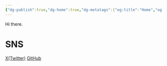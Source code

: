 ```yaml
---
{"dg-publish":true,"dg-home":true,"dg-metatags":{"og:title":"Home","og:image":"https://raw.githubusercontent.com/konnta0/blog2/refs/heads/main/konnta0.jpg","twitter:card":"summary","twitter:title":"Home","twitter:image":"https://raw.githubusercontent.com/konnta0/blog2/refs/heads/main/konnta0.jpg","twitter:site":"@konnta0"},"permalink":"/Home/","metatags":{"og:title":"Home","og:image":"https://raw.githubusercontent.com/konnta0/blog2/refs/heads/main/konnta0.jpg","twitter:card":"summary","twitter:title":"Home","twitter:image":"https://raw.githubusercontent.com/konnta0/blog2/refs/heads/main/konnta0.jpg","twitter:site":"@konnta0"},"tags":["gardenEntry"],"dgPassFrontmatter":true,"created":"2024-12-18T00:58:45.377+09:00"}
---
```


Hi there.


# SNS
[X(Twitter)](https://x.com/konnta0)
[GitHub](https://github.com/konnta0)
